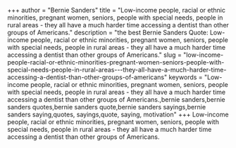 +++
author = "Bernie Sanders"
title = "Low-income people, racial or ethnic minorities, pregnant women, seniors, people with special needs, people in rural areas - they all have a much harder time accessing a dentist than other groups of Americans."
description = "the best Bernie Sanders Quote: Low-income people, racial or ethnic minorities, pregnant women, seniors, people with special needs, people in rural areas - they all have a much harder time accessing a dentist than other groups of Americans."
slug = "low-income-people-racial-or-ethnic-minorities-pregnant-women-seniors-people-with-special-needs-people-in-rural-areas---they-all-have-a-much-harder-time-accessing-a-dentist-than-other-groups-of-americans"
keywords = "Low-income people, racial or ethnic minorities, pregnant women, seniors, people with special needs, people in rural areas - they all have a much harder time accessing a dentist than other groups of Americans.,bernie sanders,bernie sanders quotes,bernie sanders quote,bernie sanders sayings,bernie sanders saying,quotes, sayings,quote, saying, motivation"
+++
Low-income people, racial or ethnic minorities, pregnant women, seniors, people with special needs, people in rural areas - they all have a much harder time accessing a dentist than other groups of Americans.
